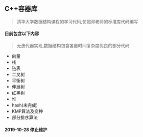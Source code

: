 ## C++容器库

> 清华大学数据结构课程的学习代码,仿照邓老师的标准库代码编写

#### 目前包含以下内容

> 无迭代器实现,数据结构包含各自时间复杂度优良的部分代码

- 向量
- 栈
- 链表
- 二叉树
- 平衡树
- 伸展树
- 红黑树
- 堆
- hash(未完成)
- KMP算法及变种
- 部分排序算法



#### 2019-10-28 停止维护